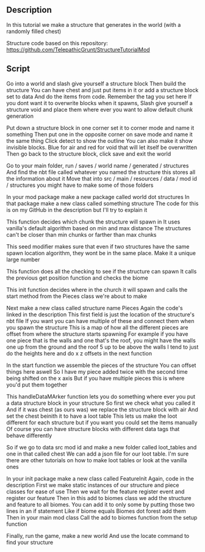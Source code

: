 ## Description

In this tutorial we make a structure that generates in the world (with a randomly filled chest)

Structure code based on this repository: https://github.com/TelepathicGrunt/StructureTutorialMod

## Script

Go into a world and slash give yourself a structure block
Then build the structure
You can have chest and just put items in it or add a structure block set to data
And do the items from code. Remember the tag you set here
If you dont want it to overwrite blocks when it spawns, 
Slash give yourself a structure void and place them where ever you want to allow default chunk generation

Put down a structure block in one corner set it to corner mode and name it something
Then put one in the opposite corner on save mode and name it the same thing
Click detect to show the outline
You can also make it show invisible blocks. Blue for air and red for void that will let itself be overwritten
Then go back to the structure block, click save and exit the world

Go to your main folder, run / saves / world name / generated / structures 
And find the nbt file called whatever you named the structure this stores all the information about it
Move that into src / main / resources / data / mod id / structures you might have to make some of those folders

In your mod package make a new package called world dot structures
In that package make a new class called something structure 
The code for this is on my GitHub in the description but I'll try to explain it

This function decides which chunk the structure will spawn in 
It uses vanilla's default algorithm based on min and max distance
The structures can't be closer than min chunks or farther than max chunks

This seed modifier makes sure that even if two structures have the same spawn location algorithm, 
they wont be in the same place. Make it a unique large number

This function does all the checking to see if the structure can spawn 
It calls the previous get position function and checks the biome

This init function decides where in the church it will spawn and calls the start method from the Pieces class we're about to make

Next make a new class called structure name Pieces 
Again the code's linked in the description 
This first field is just the location of the structure's nbt file 
If you want you can have multiple of these and connect them when you spawn the structure
This is a map of how all the different pieces are offset from where the structure starts spawning
For example if you have one piece that is the walls and one that's the roof, 
you might have the walls one up from the ground and the roof 5 up to be above the walls
I tend to just do the heights here and do x z offsets in the next function

In the start function we assemble the pieces of the structure
You can offset things here aswell
So I have my piece added twice with the second time being shifted on the x axis
But if you have multiple pieces this is where you'd put them together

This handleDataMArker function lets you do something where ever you put a data structure block in your structure
So first we check what you called it 
And if it was chest (as ours was) we replace the structure block with air
And set the chest beinith it to have a loot table 
This lets us make the loot different for each structure but if you want you could set the items manually
Of course you can have structure blocks with different data tags that behave differently
 
So if we go to data src mod id and make a new folder called loot_tables and one in that called chest
We can add a json file for our loot table. 
I'm sure there are other tutorials on how to make loot tables or look at the vanilla ones

In your init package make a new class called FeatureInit
Again, code in the description
First we make static instances of our structure and piece classes for ease of use
Then we wait for the feature register event and register our feature
Then in this add to biomes class we add the structure and feature to all biomes.
You can add it to only some by putting those two lines in an if statement 
Like if biome equals Biomes dot forest add them
Then in your main mod class 
Call the add to biomes function from the setup function

Finally, run the game, make a new world
And use the locate command to find your structure 




